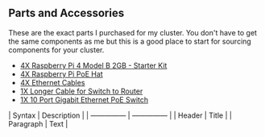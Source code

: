 ## Parts and Accessories
These are the exact parts I purchased for my cluster. You don't have to get the same components as me but this is a good place to start for sourcing components for your cluster.

- [4X Raspberry Pi 4 Model B 2GB - Starter Kit](https://www.canakit.com/raspberry-pi-4-starter-kit.html?defpid=4511)
- [4X Raspberry Pi PoE Hat](https://www.buyapi.ca/product/raspberry-pi-poe-hat/?src=raspberrypi)
- [4X Ethernet Cables](https://www.amazon.ca/gp/product/B004C4ZRFI/ref=ppx_yo_dt_b_asin_title_o04_s01?ie=UTF8&psc=1)
- [1X Longer Cable for Switch to Router](https://www.amazon.ca/gp/product/B00G9BN9KW/ref=ppx_yo_dt_b_asin_title_o05_s00?ie=UTF8&psc=1)
- [1X 10 Port Gigabit Ethernet PoE Switch](https://www.amazon.ca/TRENDnet-Unmanaged-Switching-Capacity-TE-GP102/dp/B08VVWHJJH/ref=sr_1_7?dchild=1&keywords=network+switch+10+port+poe&qid=1624846104&sr=8-7)


| Syntax | Description |
| ————— | ————— |
| Header | Title |
| Paragraph | Text |
